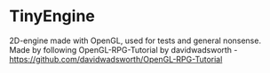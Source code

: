 # TinyEngine
2D-engine made with OpenGL, used for tests and general nonsense.    
Made by following OpenGL-RPG-Tutorial by davidwadsworth - https://github.com/davidwadsworth/OpenGL-RPG-Tutorial
